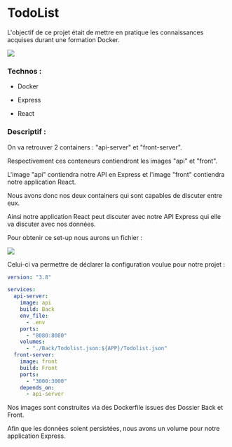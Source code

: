 # TodoList

L'objectif de ce projet était de mettre en pratique les connaissances acquises durant une formation Docker.

![](/home/maxime/.config/marktext/images/2021-10-15-17-09-40-image.png)

### Technos :

- Docker

- Express

- React

### Descriptif :

On va retrouver 2 containers : "api-server" et "front-server".

Respectivement ces conteneurs contiendront les images "api" et "front".

L'image "api" contiendra notre API en Express et l'image "front" contiendra notre application React.

Nous avons donc nos deux containers qui sont capables de discuter entre eux.

Ainsi notre application React peut discuter avec notre API Express qui elle va discuter avec nos données.

Pour obtenir ce set-up nous aurons un fichier :

![](/home/maxime/.config/marktext/images/2021-10-15-17-27-01-image.png)

Celui-ci va permettre de déclarer la configuration voulue pour notre projet :

```yml
version: "3.8"

services:
  api-server:
    image: api
    build: Back
    env_file: 
      - .env
    ports:
      - "8080:8080"
    volumes:
      - "./Back/Todolist.json:${APP}/Todolist.json"
  front-server:
    image: front
    build: Front
    ports: 
      - "3000:3000"
    depends_on:
      - api-server
```

Nos images sont construites via des Dockerfile issues des Dossier Back et Front.

Afin que les données soient persistées, nous avons un volume pour notre application Express.
